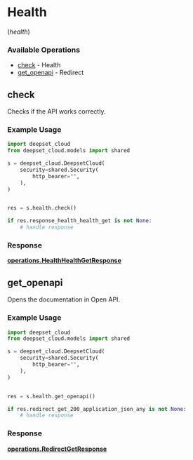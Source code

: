# Health
(*health*)

### Available Operations

* [check](#check) - Health
* [get_openapi](#get_openapi) - Redirect

## check

Checks if the API works correctly.

### Example Usage

```python
import deepset_cloud
from deepset_cloud.models import shared

s = deepset_cloud.DeepsetCloud(
    security=shared.Security(
        http_bearer="",
    ),
)


res = s.health.check()

if res.response_health_health_get is not None:
    # handle response
```


### Response

**[operations.HealthHealthGetResponse](../../models/operations/healthhealthgetresponse.md)**


## get_openapi

Opens the documentation in Open API.

### Example Usage

```python
import deepset_cloud
from deepset_cloud.models import shared

s = deepset_cloud.DeepsetCloud(
    security=shared.Security(
        http_bearer="",
    ),
)


res = s.health.get_openapi()

if res.redirect_get_200_application_json_any is not None:
    # handle response
```


### Response

**[operations.RedirectGetResponse](../../models/operations/redirectgetresponse.md)**

